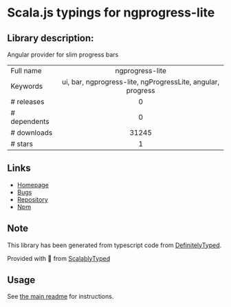 
# Scala.js typings for ngprogress-lite


## Library description:
Angular provider for slim progress bars

|                    |                 |
| ------------------ | :-------------: |
| Full name          | ngprogress-lite |
| Keywords           | ui, bar, ngprogress-lite, ngProgressLite, angular, progress |
| # releases         | 0 |
| # dependents       | 0 |
| # downloads        | 31245 |
| # stars            | 1 |

## Links
- [Homepage](https://github.com/voronianski/ngprogress-lite#readme)
- [Bugs](https://github.com/voronianski/ngprogress-lite/issues)
- [Repository](https://github.com/voronianski/ngprogress-lite)
- [Npm](https://www.npmjs.com/package/ngprogress-lite)
    


## Note
This library has been generated from typescript code from [DefinitelyTyped](https://definitelytyped.org).

Provided with :purple_heart: from [ScalablyTyped](https://github.com/oyvindberg/ScalablyTyped)

## Usage
See [the main readme](../../readme.md) for instructions.



